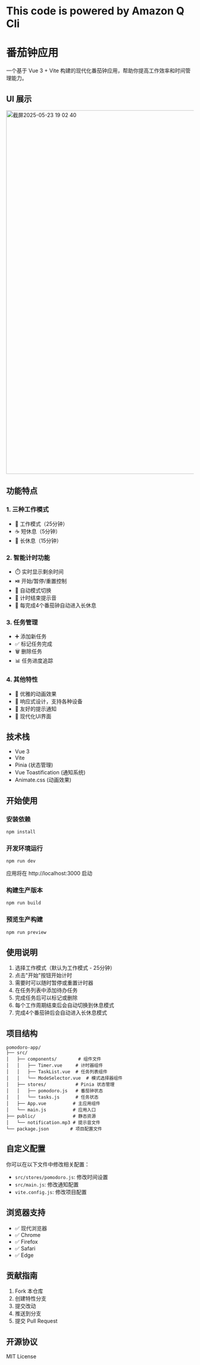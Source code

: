 # This code is powered by Amazon Q Cli
# 番茄钟应用

一个基于 Vue 3 + Vite 构建的现代化番茄钟应用，帮助你提高工作效率和时间管理能力。
## UI 展示

<img width="973" alt="截屏2025-05-23 19 02 40" src="https://github.com/user-attachments/assets/c66c4d98-3483-462f-adce-52c2c9582c77" />


## 功能特点

### 1. 三种工作模式
- 🎯 工作模式（25分钟）
- ☕ 短休息（5分钟）
- 🌴 长休息（15分钟）

### 2. 智能计时功能
- ⏱️ 实时显示剩余时间
- ⏯️ 开始/暂停/重置控制
- 🔄 自动模式切换
- 🎵 计时结束提示音
- 🔋 每完成4个番茄钟自动进入长休息

### 3. 任务管理
- ➕ 添加新任务
- ✅ 标记任务完成
- 🗑️ 删除任务
- 📊 任务进度追踪

### 4. 其他特性
- 💫 优雅的动画效果
- 📱 响应式设计，支持各种设备
- 🔔 友好的提示通知
- 🎨 现代化UI界面

## 技术栈

- Vue 3
- Vite
- Pinia (状态管理)
- Vue Toastification (通知系统)
- Animate.css (动画效果)

## 开始使用

### 安装依赖
```bash
npm install
```

### 开发环境运行
```bash
npm run dev
```
应用将在 http://localhost:3000 启动

### 构建生产版本
```bash
npm run build
```

### 预览生产构建
```bash
npm run preview
```

## 使用说明

1. 选择工作模式（默认为工作模式 - 25分钟）
2. 点击"开始"按钮开始计时
3. 需要时可以随时暂停或重置计时器
4. 在任务列表中添加待办任务
5. 完成任务后可以标记或删除
6. 每个工作周期结束后会自动切换到休息模式
7. 完成4个番茄钟后会自动进入长休息模式

## 项目结构

```
pomodoro-app/
├── src/
│   ├── components/        # 组件文件
│   │   ├── Timer.vue     # 计时器组件
│   │   ├── TaskList.vue  # 任务列表组件
│   │   └── ModeSelector.vue  # 模式选择器组件
│   ├── stores/           # Pinia 状态管理
│   │   ├── pomodoro.js   # 番茄钟状态
│   │   └── tasks.js      # 任务状态
│   ├── App.vue          # 主应用组件
│   └── main.js          # 应用入口
├── public/              # 静态资源
│   └── notification.mp3 # 提示音文件
└── package.json        # 项目配置文件
```

## 自定义配置

你可以在以下文件中修改相关配置：

- `src/stores/pomodoro.js`: 修改时间设置
- `src/main.js`: 修改通知配置
- `vite.config.js`: 修改项目配置

## 浏览器支持

- ✅ 现代浏览器
- ✅ Chrome
- ✅ Firefox
- ✅ Safari
- ✅ Edge

## 贡献指南

1. Fork 本仓库
2. 创建特性分支
3. 提交改动
4. 推送到分支
5. 提交 Pull Request

## 开源协议

MIT License
